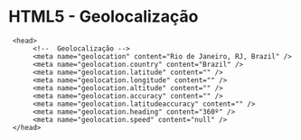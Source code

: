 # HTML5 - Geolocalização

     <head>
          <!--  Geolocalização -->
          <meta name="geolocation" content="Rio de Janeiro, RJ, Brazil" />
          <meta name="geolocation.country" content="Brazil" />
          <meta name="geolocation.latitude" content="" />
          <meta name="geolocation.longitude" content="" />
          <meta name="geolocation.altitude" content="" />
          <meta name="geolocation.accuracy" content="" />
          <meta name="geolocation.latitudeaccuracy" content="" />
          <meta name="geolocation.heading" content="360º" />
          <meta name="geolocation.speed" content="null" />
     </head>


